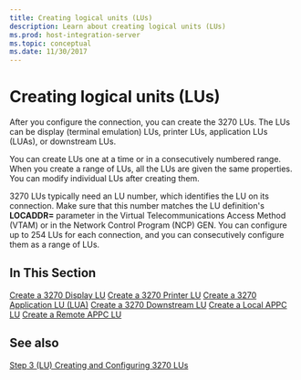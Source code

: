 ```yaml
---
title: Creating logical units (LUs)
description: Learn about creating logical units (LUs)
ms.prod: host-integration-server
ms.topic: conceptual
ms.date: 11/30/2017
---
```


# Creating logical units (LUs)

After you configure the connection, you can create the 3270 LUs. The LUs can be display (terminal emulation) LUs, printer LUs, application LUs (LUAs), or downstream LUs.  

You can create LUs one at a time or in a consecutively numbered range. When you create a range of LUs, all the LUs are given the same properties. You can modify individual LUs after creating them.  

3270 LUs typically need an LU number, which identifies the LU on its connection. Make sure that this number matches the LU definition's **LOCADDR=** parameter in the Virtual Telecommunications Access Method (VTAM) or in the Network Control Program (NCP) GEN. You can configure up to 254 LUs for each connection, and you can consecutively configure them as a range of LUs.
  
## In This Section  

[Create a 3270 Display LU](how-to-create-a-3270-display-lu1.md)
[Create a 3270 Printer LU](how-to-create-a-3270-printer-lu1.md)
[Create a 3270 Application LU (LUA)](how-to-create-a-3270-application-lu-lua-2.md)
[Create a 3270 Downstream LU](how-to-create-a-3270-downstream-lu2.md)
[Create a Local APPC LU](how-to-create-a-local-appc-lu1.md)
[Create a Remote APPC LU](how-to-create-a-remote-appc-lu2.md)
  
## See also

[Step 3 (LU) Creating and Configuring 3270 LUs](step-3-lu-creating-and-configuring-3270-lus1.md)
